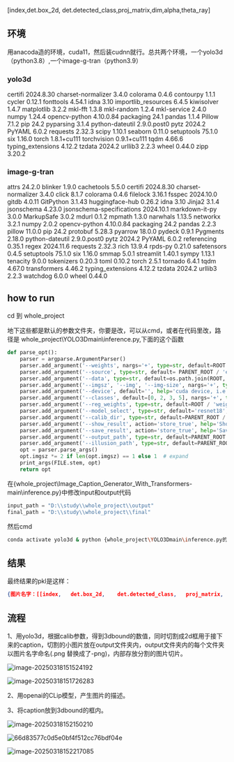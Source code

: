 [index,det.box_2d, det.detected_class,proj_matrix,dim,alpha,theta_ray]







## 环境

用anacoda造的环境，cuda11，然后装cudnn就行。总共两个环境，一个yolo3d（python3.8）,一个image-g-tran（python3.9）

### yolo3d

certifi             2024.8.30
charset-normalizer  3.4.0
colorama            0.4.6
contourpy           1.1.1
cycler              0.12.1
fonttools           4.54.1
idna                3.10
importlib_resources 6.4.5
kiwisolver          1.4.7
matplotlib          3.2.2
mkl-fft             1.3.8
mkl-random          1.2.4
mkl-service         2.4.0
numpy               1.24.4
opencv-python       4.10.0.84
packaging           24.1
pandas              1.1.4
Pillow              7.1.2
pip                 24.2
pyparsing           3.1.4
python-dateutil     2.9.0.post0
pytz                2024.2
PyYAML              6.0.2
requests            2.32.3
scipy               1.10.1
seaborn             0.11.0
setuptools          75.1.0
six                 1.16.0
torch               1.8.1+cu111
torchvision         0.9.1+cu111
tqdm                4.66.6
typing_extensions   4.12.2
tzdata              2024.2
urllib3             2.2.3
wheel               0.44.0
zipp                3.20.2

### image-g-tran

attrs                     24.2.0
blinker                   1.9.0
cachetools                5.5.0
certifi                   2024.8.30
charset-normalizer        3.4.0
click                     8.1.7
colorama                  0.4.6
filelock                  3.16.1
fsspec                    2024.10.0
gitdb                     4.0.11
GitPython                 3.1.43
huggingface-hub           0.26.2
idna                      3.10
Jinja2                    3.1.4
jsonschema                4.23.0
jsonschema-specifications 2024.10.1
markdown-it-py            3.0.0
MarkupSafe                3.0.2
mdurl                     0.1.2
mpmath                    1.3.0
narwhals                  1.13.5
networkx                  3.2.1
numpy                     2.0.2
opencv-python             4.10.0.84
packaging                 24.2
pandas                    2.2.3
pillow                    11.0.0
pip                       24.2
protobuf                  5.28.3
pyarrow                   18.0.0
pydeck                    0.9.1
Pygments                  2.18.0
python-dateutil           2.9.0.post0
pytz                      2024.2
PyYAML                    6.0.2
referencing               0.35.1
regex                     2024.11.6
requests                  2.32.3
rich                      13.9.4
rpds-py                   0.21.0
safetensors               0.4.5
setuptools                75.1.0
six                       1.16.0
smmap                     5.0.1
streamlit                 1.40.1
sympy                     1.13.1
tenacity                  9.0.0
tokenizers                0.20.3
toml                      0.10.2
torch                     2.5.1
tornado                   6.4.1
tqdm                      4.67.0
transformers              4.46.2
typing_extensions         4.12.2
tzdata                    2024.2
urllib3                   2.2.3
watchdog                  6.0.0
wheel                     0.44.0

## how to run

cd 到 whole_project 

地下这些都是默认的参数文件夹，你要是改，可以从cmd，或者在代码里改，路径是 whole_project\YOLO3Dmain\inference.py,下面的这个函数

```python
def parse_opt():
    parser = argparse.ArgumentParser()
    parser.add_argument('--weights', nargs='+', type=str, default=ROOT / 'yolov5s.pt', help='model path(s)')
    parser.add_argument('--source', type=str, default= PARENT_ROOT / 'eval/image_2' , help='file/dir/URL/glob, 0 for webcam')  ###PARENT_ROOT / 'eval/image_2' 
    parser.add_argument('--data', type=str, default=os.path.join(ROOT,'data/coco128.yaml'), help='(optional) dataset.yaml path')
    parser.add_argument('--imgsz', '--img', '--img-size', nargs='+', type=int, default=[640], help='inference size h,w')
    parser.add_argument('--device', default='', help='cuda device, i.e. 0 or 0,1,2,3 or cpu')
    parser.add_argument('--classes', default=[0, 2, 3, 5], nargs='+', type=int, help='filter by class: --classes 0, or --classes 0 2 3')
    parser.add_argument('--reg_weights', type=str, default=ROOT / 'weights/resnet18.pkl', help='Regressor model weights')
    parser.add_argument('--model_select', type=str, default='resnet18', help='Regressor model list: resnet, vgg, eff')
    parser.add_argument('--calib_dir', type=str, default=PARENT_ROOT / 'eval/calib', help='Calibration  path')
    parser.add_argument('--show_result', action='store_true', help='Show Results with imshow')
    parser.add_argument('--save_result', action='store_true', help='Save result')
    parser.add_argument('--output_path', type=str, default=PARENT_ROOT / 'output', help='Save output pat')
    parser.add_argument('--illusion_path', type=str, default=PARENT_ROOT / 'final', help='illusion pat')
    opt = parser.parse_args()
    opt.imgsz *= 2 if len(opt.imgsz) == 1 else 1  # expand
    print_args(FILE.stem, opt)
    return opt
```

在{whole_project\Image_Caption_Generator_With_Transformers-main\inference.py}中修改input和output代码

```python
input_path = "D:\\study\\whole_project\\output"
final_path = "D:\\study\\whole_project\\final"
```

然后cmd


```bash
conda activate yolo3d & python {whole_project\YOLO3Dmain\inference.py的绝对路径} & conda deactivate & conda  activate image-g-tran & python {whole_project\Image_Caption_Generator_With_Transformers-main\inference.py的绝对路径}
```

## 结果

最终结果的pkl是这样：

```json
{图片名字：[[index,   det.box_2d,    det.detected_class,   proj_matrix,  dim,alpha,theta_ray,description,score],…………]}
```



## 流程

1、用yolo3d，根据calib参数，得到3dbound的数值，同时切割成2d框用于接下来的caption，切割的小图片放在output文件夹内，output文件夹内的每个文件夹以图片名字命名(.png 替换成了-png)，内部存放分割的图片切片。

![image-20250318151524192](D:\proj\whole_project\yolo3d-caption\assets\image-20250318151524192.png)

![image-20250318151726283](D:\proj\whole_project\yolo3d-caption\assets\image-20250318151726283.png)

2、用openai的CLip模型，产生图片的描述。

3、将caption放到3dbound的框内。

![image-20250318152150210](D:\proj\whole_project\yolo3d-caption\assets\image-20250318152150210.png)

![66d83577c0d5e0bf4f512cc76bdf04e](D:\proj\whole_project\yolo3d-caption\assets\66d83577c0d5e0bf4f512cc76bdf04e.jpg)



![image-20250318152217085](D:\proj\whole_project\yolo3d-caption\assets\image-20250318152217085.png)

